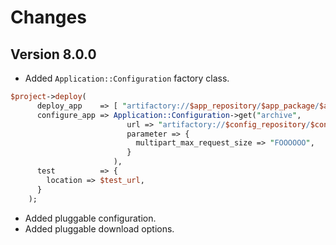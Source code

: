 # Changes

## Version 8.0.0

* Added `Application::Configuration` factory class.

```perl
$project->deploy(
      deploy_app    => [ "artifactory://$app_repository/$app_package/$app_version" => $context ],
      configure_app => Application::Configuration->get("archive",
                          url => "artifactory://$config_repository/$config_package/$config_version?classifier=properties&package_format=zip",
                          parameter => {
                            multipart_max_request_size => "FOOOOOO",
                          }
                       ),
      test          => {
        location => $test_url,
      }
    );
```

* Added pluggable configuration.
* Added pluggable download options.


